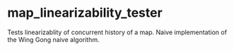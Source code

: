 # map_linearizability_tester
Tests linearizablity of concurrent history  of a map. Naive implementation of the Wing Gong naive algorithm.
